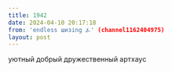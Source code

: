 ```yaml
---
title: 1942
date: 2024-04-10 20:17:18
from: 'endless шизing ⍼' (channel1162404975)
layout: post
---
```


уютный добрый дружественный артхаус
